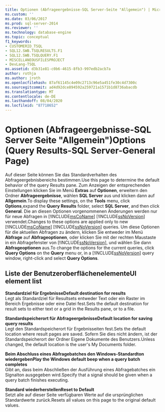 ```yaml
---
title: Optionen (Abfrageergebnisse-SQL Server-Seite "Allgemein") | Microsoft-Dokumentation
ms.custom: ''
ms.date: 03/06/2017
ms.prod: sql-server-2014
ms.reviewer: ''
ms.technology: database-engine
ms.topic: conceptual
f1_keywords:
- CUSTOMERID_TSQL
- SQL12.SWB.TSQLRESULTS.F1
- SQL12.SWB.TSQLQUERY.F1
- MISCELLANEOUSFILESPROJECT
- DevLang-TSQL
ms.assetid: d3b31e81-c0b6-4615-8fb3-997edb2acb7a
author: rothja
ms.author: jroth
ms.openlocfilehash: 87af61145c4e09c2713c96e5a451fe30c4d7300c
ms.sourcegitcommit: ad4d92dce894592a259721a1571b1d8736abacdb
ms.translationtype: MT
ms.contentlocale: de-DE
ms.lasthandoff: 08/04/2020
ms.locfileid: "87718652"
---
```

# <a name="options-query-results-sql-server-general-page"></a><span data-ttu-id="47b06-102">Optionen (Abfrageergebnisse-SQL Server Seite "Allgemein")</span><span class="sxs-lookup"><span data-stu-id="47b06-102">Options (Query Results-SQL Server-General Page)</span></span>
  <span data-ttu-id="47b06-103">Auf dieser Seite können Sie das Standardverhalten des Abfrageergebnisbereichs bestimmen.</span><span class="sxs-lookup"><span data-stu-id="47b06-103">Use this page to determine the default behavior of the query Results pane.</span></span> <span data-ttu-id="47b06-104">Zum Anzeigen der entsprechenden Einstellungen klicken Sie im Menü **Extras** auf **Optionen**, erweitern den Ordner **Abfrageergebnisse**, wählen **SQL Server** aus und klicken dann auf **Allgemein**.</span><span class="sxs-lookup"><span data-stu-id="47b06-104">To display these settings, on the **Tools** menu, click **Options**,expand the **Query Results** folder, select **SQL Server**, and then click **General**.</span></span> <span data-ttu-id="47b06-105">Die an diesen Optionen vorgenommenen Änderungen werden nur für neue Abfragen in [!INCLUDE[msCoName](../includes/msconame-md.md)] [!INCLUDE[ssNoVersion](../includes/ssnoversion-md.md)] verwendet.</span><span class="sxs-lookup"><span data-stu-id="47b06-105">Changes to these options are applied only to new [!INCLUDE[msCoName](../includes/msconame-md.md)] [!INCLUDE[ssNoVersion](../includes/ssnoversion-md.md)] queries.</span></span> <span data-ttu-id="47b06-106">Um diese Optionen für die aktuellen Abfragen zu ändern, klicken Sie entweder im Menü **Abfrage** auf **Abfrageoptionen**, oder klicken Sie mit der rechten Maustaste in ein Abfragefenster von [!INCLUDE[ssNoVersion](../includes/ssnoversion-md.md)], und wählen Sie dann **Abfrageoptionen** aus.</span><span class="sxs-lookup"><span data-stu-id="47b06-106">To change the options for the current queries, click **Query Options** on the **Query** menu or, in a [!INCLUDE[ssNoVersion](../includes/ssnoversion-md.md)] query window, right-click and select **Query Options**.</span></span>  
  
## <a name="ui-element-list"></a><span data-ttu-id="47b06-107">Liste der Benutzeroberflächenelemente</span><span class="sxs-lookup"><span data-stu-id="47b06-107">UI element list</span></span>  
 <span data-ttu-id="47b06-108">**Standardziel für Ergebnisse**</span><span class="sxs-lookup"><span data-stu-id="47b06-108">**Default destination for results**</span></span>  
 <span data-ttu-id="47b06-109">Legt als Standardziel für Resultsets entweder Text oder ein Raster im Bereich Ergebnisse oder eine Datei fest.</span><span class="sxs-lookup"><span data-stu-id="47b06-109">Sets the default destination for result sets to either text or a grid in the Results pane, or to a file.</span></span>  
  
 <span data-ttu-id="47b06-110">**Standardspeicherort für Abfrageergebnisse**</span><span class="sxs-lookup"><span data-stu-id="47b06-110">**Default location for saving query results**</span></span>  
 <span data-ttu-id="47b06-111">Legt den Standardspeicherort für Ergebnisseiten fest.</span><span class="sxs-lookup"><span data-stu-id="47b06-111">Sets the default location where result pages are saved.</span></span> <span data-ttu-id="47b06-112">Sofern Sie dies nicht ändern, ist der Standardspeicherort der Ordner Eigene Dokumente des Benutzers.</span><span class="sxs-lookup"><span data-stu-id="47b06-112">Unless changed, the default location is the user's My Documents folder.</span></span>  
  
 <span data-ttu-id="47b06-113">**Beim Abschluss eines Abfragebatches den Windows-Standardton wiedergeben**</span><span class="sxs-lookup"><span data-stu-id="47b06-113">**Play the Windows default beep when a query batch completes**</span></span>  
 <span data-ttu-id="47b06-114">Gibt an, dass beim Abschließen der Ausführung eines Abfragebatches ein Signalton ausgegeben wird.</span><span class="sxs-lookup"><span data-stu-id="47b06-114">Specify that a signal should be given when a query batch finishes executing.</span></span>  
  
 <span data-ttu-id="47b06-115">**Standard wiederherstellen**</span><span class="sxs-lookup"><span data-stu-id="47b06-115">**Reset to Default**</span></span>  
 <span data-ttu-id="47b06-116">Setzt alle auf dieser Seite verfügbaren Werte auf die ursprünglichen Standardwerte zurück.</span><span class="sxs-lookup"><span data-stu-id="47b06-116">Resets all values on this page to the original default values.</span></span>  
  
  
